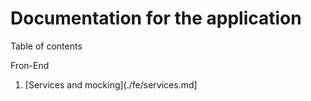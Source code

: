 # Documentation for the application

Table of contents

Fron-End
1. [Services and mocking](./fe/services.md]